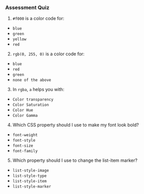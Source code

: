 ### Assessment Quiz

1. `#f000` is a color code for:

- `blue`
- `green`
- `yellow`
- `red` 

2. `rgb(0, 255, 0)` is a color code for:

- `blue`
- `red`
- `green` 
- `none of the above`

3. In `rgba`, `a` helps you with:

- `Color transparency` 
- `Color Saturation`
- `Color Hue`
- `Color Gamma`

4. Which CSS property should I use to make my font look bold?

- `font-weight` 
- `font-style`
- `font-size`
- `font-family`

5. Which property should I use to change the list-item marker?

- `list-style-image`
- `list-style-type` 
- `list-style-item`
- `list-style-marker`

